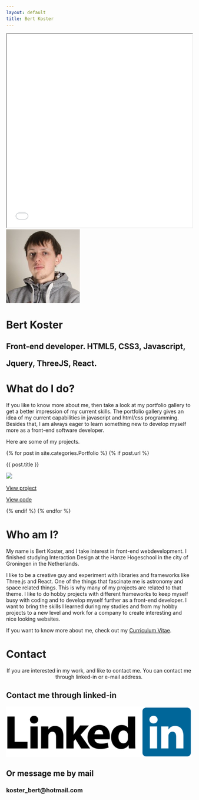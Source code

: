 ```yaml
---
layout: default
title: Bert Koster
---
```

<link rel="icon" type="image/png" href="/favicon.png"/>
<div class="home-head">
	<div class="head-overlay">
		<iframe class="headerAnimation" src="{{ site.url }}/assets/js/object.html" width="100%" height="525px" scrolling="no">
		</iframe>
		<div class="head-text-container">
			<div class="person-container">
				<img class="person-icon" src="/assets/images/bert.jpg">
			</div>
			<h1 class="head-name questr">Bert Koster</h1>
			<h2 class="head-undertext questr">
				<p>Front-end developer. HTML5, CSS3, Javascript,</p>
				<p>Jquery, ThreeJS, React.</p>
			</h2>
		</div>
	</div>
		<div class="position-container">
		<div class="portfolio-text text-container purple-container">
			<h1 class="questr gold">What do I do?</h1>
			<p class="white">If you like to know more about me, then take a look at my portfolio gallery to get a better impression of my current skills. The portfolio gallery gives an idea of my current capabilities in javascript and html/css programming. Besides that, I am always eager to learn something new to develop myself more as a front-end software developer.</p>
			<p class="white">Here are some of my projects.</p>
			<div class="portfolio-box">
				{% for post in site.categories.Portfolio %}
				    {% if post.url %}
				    	<div class="portfolio-container">
					    	<div class="portfolio-item">
					    		<p class="item-title questr gold">{{ post.title }}</p>
					        	<img src="{{ post.thumbnail }}" />
					        	<div class="project-button-container">
					        		<a href="/{{ post.title }}"><div class="view-project"><i class="fas fa-eye"></i><p>View project</p></div></a>
					        		<a href="{{ post.url }}"><div class="view-code"><i class="fas fa-code"></i><p>View code</p></div></a>
					        	</div>
					    	</div>
				    	</div>
				    {% endif %}
				{% endfor %}
			</div>
		</div>
	</div>
	<div class="text-container">
		<h1 class="questr purple">Who am I?</h1>
		<p>My name is Bert Koster, and I take interest in front-end webdevelopment. I finished studying Interaction Design at the Hanze Hogeschool in the city of Groningen in the Netherlands.
		</p>
		<p>I like to be a creative guy and experiment with libraries and frameworks like Three.js and React. One of the things that fascinate me is astronomy and space related things. This is why many of my projects are related to that theme. I like to do hobby projects with different frameworks to keep myself busy with coding and to develop myself further as a front-end developer. I want to bring the skills I learned during my studies and from my hobby projects to a new level and work for a company to create interesting and nice looking websites.
		</p>
		<p>If you want to know more about me, check out my <a href="{{ site.url }}/assets/curriculumvitae.pdf" target="_blank">Curriculum Vitae</a>.
		</p>
	</div>
	<div class="text-container contact">
		<h1 class="questr purple">Contact</h1>
		<center><p>If you are interested in my work, and like to contact me. You can contact me through linked-in or e-mail address.</p></center>
		<div class="center-content">
			<h2 class="purple">Contact me through linked-in</h2>
			<a target="_blank" href="https://www.linkedin.com/in/bert-koster-34254699/"><img class="linked-in-logo" src="/assets/images/linked-in.png"></a>
		</div>
		<div class="text-container purple-container form">
			<h2 class="gold">Or message me by mail</h2>
			<h3 class="white">koster_bert@hotmail.com</h3>
			<!-- <form action="mailto:bertkosterdev@gmail.com" method="post" enctype="text/plain">
				<div class="messageform">
					<p class="white">Your name:</p>
					<input type="text" name="name">
					<p class="white" name="mail">E-mail address:</p>
					<input type="text">
					<p class="white">Your message:</p>
					<textarea type="text" name="comment"></textarea>
					<input type="hidden" class="hp" name="hp">
					<div class="position-container">
						<input type="submit" value="Send">
					</div>
				</div>
			</form> -->
		</div>
	</div>
</div>
